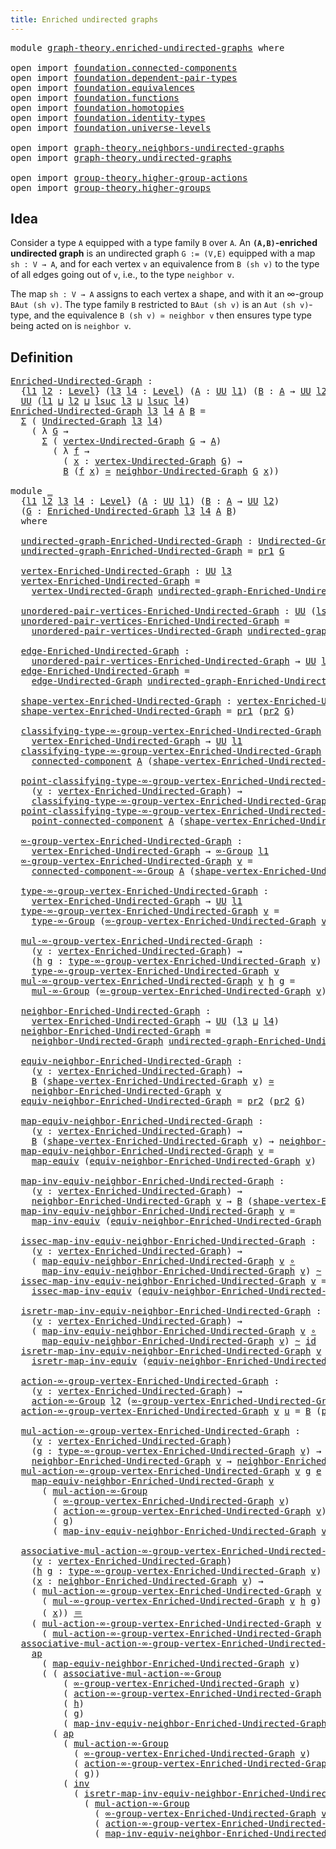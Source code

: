 ```yaml
---
title: Enriched undirected graphs
---
```


<pre class="Agda"><a id="52" class="Keyword">module</a> <a id="59" href="graph-theory.enriched-undirected-graphs.html" class="Module">graph-theory.enriched-undirected-graphs</a> <a id="99" class="Keyword">where</a>

<a id="106" class="Keyword">open</a> <a id="111" class="Keyword">import</a> <a id="118" href="foundation.connected-components.html" class="Module">foundation.connected-components</a>
<a id="150" class="Keyword">open</a> <a id="155" class="Keyword">import</a> <a id="162" href="foundation.dependent-pair-types.html" class="Module">foundation.dependent-pair-types</a>
<a id="194" class="Keyword">open</a> <a id="199" class="Keyword">import</a> <a id="206" href="foundation.equivalences.html" class="Module">foundation.equivalences</a>
<a id="230" class="Keyword">open</a> <a id="235" class="Keyword">import</a> <a id="242" href="foundation.functions.html" class="Module">foundation.functions</a>
<a id="263" class="Keyword">open</a> <a id="268" class="Keyword">import</a> <a id="275" href="foundation.homotopies.html" class="Module">foundation.homotopies</a>
<a id="297" class="Keyword">open</a> <a id="302" class="Keyword">import</a> <a id="309" href="foundation.identity-types.html" class="Module">foundation.identity-types</a>
<a id="335" class="Keyword">open</a> <a id="340" class="Keyword">import</a> <a id="347" href="foundation.universe-levels.html" class="Module">foundation.universe-levels</a>

<a id="375" class="Keyword">open</a> <a id="380" class="Keyword">import</a> <a id="387" href="graph-theory.neighbors-undirected-graphs.html" class="Module">graph-theory.neighbors-undirected-graphs</a>
<a id="428" class="Keyword">open</a> <a id="433" class="Keyword">import</a> <a id="440" href="graph-theory.undirected-graphs.html" class="Module">graph-theory.undirected-graphs</a>

<a id="472" class="Keyword">open</a> <a id="477" class="Keyword">import</a> <a id="484" href="group-theory.higher-group-actions.html" class="Module">group-theory.higher-group-actions</a>
<a id="518" class="Keyword">open</a> <a id="523" class="Keyword">import</a> <a id="530" href="group-theory.higher-groups.html" class="Module">group-theory.higher-groups</a>
</pre>
## Idea

Consider a type `A` equipped with a type family `B` over `A`. An **`(A,B)`-enriched undirected graph** is an undirected graph `G := (V,E)` equipped with a map `sh : V → A`, and for each vertex `v` an equivalence from `B (sh v)` to the type of all edges going out of `v`, i.e., to the type `neighbor v`.

The map `sh : V → A` assigns to each vertex a shape, and with it an ∞-group `BAut (sh v)`. The type family `B` restricted to `BAut (sh v)` is an `Aut (sh v)`-type, and the equivalence `B (sh v) ≃ neighbor v` then ensures type type being acted on is `neighbor v`.

## Definition

<pre class="Agda"><a id="Enriched-Undirected-Graph"></a><a id="1163" href="graph-theory.enriched-undirected-graphs.html#1163" class="Function">Enriched-Undirected-Graph</a> <a id="1189" class="Symbol">:</a>
  <a id="1193" class="Symbol">{</a><a id="1194" href="graph-theory.enriched-undirected-graphs.html#1194" class="Bound">l1</a> <a id="1197" href="graph-theory.enriched-undirected-graphs.html#1197" class="Bound">l2</a> <a id="1200" class="Symbol">:</a> <a id="1202" href="Agda.Primitive.html#597" class="Postulate">Level</a><a id="1207" class="Symbol">}</a> <a id="1209" class="Symbol">(</a><a id="1210" href="graph-theory.enriched-undirected-graphs.html#1210" class="Bound">l3</a> <a id="1213" href="graph-theory.enriched-undirected-graphs.html#1213" class="Bound">l4</a> <a id="1216" class="Symbol">:</a> <a id="1218" href="Agda.Primitive.html#597" class="Postulate">Level</a><a id="1223" class="Symbol">)</a> <a id="1225" class="Symbol">(</a><a id="1226" href="graph-theory.enriched-undirected-graphs.html#1226" class="Bound">A</a> <a id="1228" class="Symbol">:</a> <a id="1230" href="foundation-core.universe-levels.html#235" class="Primitive">UU</a> <a id="1233" href="graph-theory.enriched-undirected-graphs.html#1194" class="Bound">l1</a><a id="1235" class="Symbol">)</a> <a id="1237" class="Symbol">(</a><a id="1238" href="graph-theory.enriched-undirected-graphs.html#1238" class="Bound">B</a> <a id="1240" class="Symbol">:</a> <a id="1242" href="graph-theory.enriched-undirected-graphs.html#1226" class="Bound">A</a> <a id="1244" class="Symbol">→</a> <a id="1246" href="foundation-core.universe-levels.html#235" class="Primitive">UU</a> <a id="1249" href="graph-theory.enriched-undirected-graphs.html#1197" class="Bound">l2</a><a id="1251" class="Symbol">)</a> <a id="1253" class="Symbol">→</a>
  <a id="1257" href="foundation-core.universe-levels.html#235" class="Primitive">UU</a> <a id="1260" class="Symbol">(</a><a id="1261" href="graph-theory.enriched-undirected-graphs.html#1194" class="Bound">l1</a> <a id="1264" href="Agda.Primitive.html#810" class="Primitive Operator">⊔</a> <a id="1266" href="graph-theory.enriched-undirected-graphs.html#1197" class="Bound">l2</a> <a id="1269" href="Agda.Primitive.html#810" class="Primitive Operator">⊔</a> <a id="1271" href="Agda.Primitive.html#780" class="Primitive">lsuc</a> <a id="1276" href="graph-theory.enriched-undirected-graphs.html#1210" class="Bound">l3</a> <a id="1279" href="Agda.Primitive.html#810" class="Primitive Operator">⊔</a> <a id="1281" href="Agda.Primitive.html#780" class="Primitive">lsuc</a> <a id="1286" href="graph-theory.enriched-undirected-graphs.html#1213" class="Bound">l4</a><a id="1288" class="Symbol">)</a>
<a id="1290" href="graph-theory.enriched-undirected-graphs.html#1163" class="Function">Enriched-Undirected-Graph</a> <a id="1316" href="graph-theory.enriched-undirected-graphs.html#1316" class="Bound">l3</a> <a id="1319" href="graph-theory.enriched-undirected-graphs.html#1319" class="Bound">l4</a> <a id="1322" href="graph-theory.enriched-undirected-graphs.html#1322" class="Bound">A</a> <a id="1324" href="graph-theory.enriched-undirected-graphs.html#1324" class="Bound">B</a> <a id="1326" class="Symbol">=</a>
  <a id="1330" href="foundation-core.dependent-pair-types.html#515" class="Record">Σ</a> <a id="1332" class="Symbol">(</a> <a id="1334" href="graph-theory.undirected-graphs.html#1060" class="Function">Undirected-Graph</a> <a id="1351" href="graph-theory.enriched-undirected-graphs.html#1316" class="Bound">l3</a> <a id="1354" href="graph-theory.enriched-undirected-graphs.html#1319" class="Bound">l4</a><a id="1356" class="Symbol">)</a>
    <a id="1362" class="Symbol">(</a> <a id="1364" class="Symbol">λ</a> <a id="1366" href="graph-theory.enriched-undirected-graphs.html#1366" class="Bound">G</a> <a id="1368" class="Symbol">→</a>
      <a id="1376" href="foundation-core.dependent-pair-types.html#515" class="Record">Σ</a> <a id="1378" class="Symbol">(</a> <a id="1380" href="graph-theory.undirected-graphs.html#1256" class="Function">vertex-Undirected-Graph</a> <a id="1404" href="graph-theory.enriched-undirected-graphs.html#1366" class="Bound">G</a> <a id="1406" class="Symbol">→</a> <a id="1408" href="graph-theory.enriched-undirected-graphs.html#1322" class="Bound">A</a><a id="1409" class="Symbol">)</a>
        <a id="1419" class="Symbol">(</a> <a id="1421" class="Symbol">λ</a> <a id="1423" href="graph-theory.enriched-undirected-graphs.html#1423" class="Bound">f</a> <a id="1425" class="Symbol">→</a>
          <a id="1437" class="Symbol">(</a> <a id="1439" href="graph-theory.enriched-undirected-graphs.html#1439" class="Bound">x</a> <a id="1441" class="Symbol">:</a> <a id="1443" href="graph-theory.undirected-graphs.html#1256" class="Function">vertex-Undirected-Graph</a> <a id="1467" href="graph-theory.enriched-undirected-graphs.html#1366" class="Bound">G</a><a id="1468" class="Symbol">)</a> <a id="1470" class="Symbol">→</a>
          <a id="1482" href="graph-theory.enriched-undirected-graphs.html#1324" class="Bound">B</a> <a id="1484" class="Symbol">(</a><a id="1485" href="graph-theory.enriched-undirected-graphs.html#1423" class="Bound">f</a> <a id="1487" href="graph-theory.enriched-undirected-graphs.html#1439" class="Bound">x</a><a id="1488" class="Symbol">)</a> <a id="1490" href="foundation-core.equivalences.html#1621" class="Function Operator">≃</a> <a id="1492" href="graph-theory.neighbors-undirected-graphs.html#873" class="Function">neighbor-Undirected-Graph</a> <a id="1518" href="graph-theory.enriched-undirected-graphs.html#1366" class="Bound">G</a> <a id="1520" href="graph-theory.enriched-undirected-graphs.html#1439" class="Bound">x</a><a id="1521" class="Symbol">))</a>

<a id="1525" class="Keyword">module</a> <a id="1532" href="graph-theory.enriched-undirected-graphs.html#1532" class="Module">_</a>
  <a id="1536" class="Symbol">{</a><a id="1537" href="graph-theory.enriched-undirected-graphs.html#1537" class="Bound">l1</a> <a id="1540" href="graph-theory.enriched-undirected-graphs.html#1540" class="Bound">l2</a> <a id="1543" href="graph-theory.enriched-undirected-graphs.html#1543" class="Bound">l3</a> <a id="1546" href="graph-theory.enriched-undirected-graphs.html#1546" class="Bound">l4</a> <a id="1549" class="Symbol">:</a> <a id="1551" href="Agda.Primitive.html#597" class="Postulate">Level</a><a id="1556" class="Symbol">}</a> <a id="1558" class="Symbol">(</a><a id="1559" href="graph-theory.enriched-undirected-graphs.html#1559" class="Bound">A</a> <a id="1561" class="Symbol">:</a> <a id="1563" href="foundation-core.universe-levels.html#235" class="Primitive">UU</a> <a id="1566" href="graph-theory.enriched-undirected-graphs.html#1537" class="Bound">l1</a><a id="1568" class="Symbol">)</a> <a id="1570" class="Symbol">(</a><a id="1571" href="graph-theory.enriched-undirected-graphs.html#1571" class="Bound">B</a> <a id="1573" class="Symbol">:</a> <a id="1575" href="graph-theory.enriched-undirected-graphs.html#1559" class="Bound">A</a> <a id="1577" class="Symbol">→</a> <a id="1579" href="foundation-core.universe-levels.html#235" class="Primitive">UU</a> <a id="1582" href="graph-theory.enriched-undirected-graphs.html#1540" class="Bound">l2</a><a id="1584" class="Symbol">)</a>
  <a id="1588" class="Symbol">(</a><a id="1589" href="graph-theory.enriched-undirected-graphs.html#1589" class="Bound">G</a> <a id="1591" class="Symbol">:</a> <a id="1593" href="graph-theory.enriched-undirected-graphs.html#1163" class="Function">Enriched-Undirected-Graph</a> <a id="1619" href="graph-theory.enriched-undirected-graphs.html#1543" class="Bound">l3</a> <a id="1622" href="graph-theory.enriched-undirected-graphs.html#1546" class="Bound">l4</a> <a id="1625" href="graph-theory.enriched-undirected-graphs.html#1559" class="Bound">A</a> <a id="1627" href="graph-theory.enriched-undirected-graphs.html#1571" class="Bound">B</a><a id="1628" class="Symbol">)</a>
  <a id="1632" class="Keyword">where</a>

  <a id="1641" href="graph-theory.enriched-undirected-graphs.html#1641" class="Function">undirected-graph-Enriched-Undirected-Graph</a> <a id="1684" class="Symbol">:</a> <a id="1686" href="graph-theory.undirected-graphs.html#1060" class="Function">Undirected-Graph</a> <a id="1703" href="graph-theory.enriched-undirected-graphs.html#1543" class="Bound">l3</a> <a id="1706" href="graph-theory.enriched-undirected-graphs.html#1546" class="Bound">l4</a>
  <a id="1711" href="graph-theory.enriched-undirected-graphs.html#1641" class="Function">undirected-graph-Enriched-Undirected-Graph</a> <a id="1754" class="Symbol">=</a> <a id="1756" href="foundation-core.dependent-pair-types.html#605" class="Field">pr1</a> <a id="1760" href="graph-theory.enriched-undirected-graphs.html#1589" class="Bound">G</a>

  <a id="1765" href="graph-theory.enriched-undirected-graphs.html#1765" class="Function">vertex-Enriched-Undirected-Graph</a> <a id="1798" class="Symbol">:</a> <a id="1800" href="foundation-core.universe-levels.html#235" class="Primitive">UU</a> <a id="1803" href="graph-theory.enriched-undirected-graphs.html#1543" class="Bound">l3</a>
  <a id="1808" href="graph-theory.enriched-undirected-graphs.html#1765" class="Function">vertex-Enriched-Undirected-Graph</a> <a id="1841" class="Symbol">=</a>
    <a id="1847" href="graph-theory.undirected-graphs.html#1256" class="Function">vertex-Undirected-Graph</a> <a id="1871" href="graph-theory.enriched-undirected-graphs.html#1641" class="Function">undirected-graph-Enriched-Undirected-Graph</a>

  <a id="1917" href="graph-theory.enriched-undirected-graphs.html#1917" class="Function">unordered-pair-vertices-Enriched-Undirected-Graph</a> <a id="1967" class="Symbol">:</a> <a id="1969" href="foundation-core.universe-levels.html#235" class="Primitive">UU</a> <a id="1972" class="Symbol">(</a><a id="1973" href="Agda.Primitive.html#780" class="Primitive">lsuc</a> <a id="1978" href="Agda.Primitive.html#764" class="Primitive">lzero</a> <a id="1984" href="Agda.Primitive.html#810" class="Primitive Operator">⊔</a> <a id="1986" href="graph-theory.enriched-undirected-graphs.html#1543" class="Bound">l3</a><a id="1988" class="Symbol">)</a>
  <a id="1992" href="graph-theory.enriched-undirected-graphs.html#1917" class="Function">unordered-pair-vertices-Enriched-Undirected-Graph</a> <a id="2042" class="Symbol">=</a>
    <a id="2048" href="graph-theory.undirected-graphs.html#1325" class="Function">unordered-pair-vertices-Undirected-Graph</a> <a id="2089" href="graph-theory.enriched-undirected-graphs.html#1641" class="Function">undirected-graph-Enriched-Undirected-Graph</a>

  <a id="2135" href="graph-theory.enriched-undirected-graphs.html#2135" class="Function">edge-Enriched-Undirected-Graph</a> <a id="2166" class="Symbol">:</a>
    <a id="2172" href="graph-theory.enriched-undirected-graphs.html#1917" class="Function">unordered-pair-vertices-Enriched-Undirected-Graph</a> <a id="2222" class="Symbol">→</a> <a id="2224" href="foundation-core.universe-levels.html#235" class="Primitive">UU</a> <a id="2227" href="graph-theory.enriched-undirected-graphs.html#1546" class="Bound">l4</a>
  <a id="2232" href="graph-theory.enriched-undirected-graphs.html#2135" class="Function">edge-Enriched-Undirected-Graph</a> <a id="2263" class="Symbol">=</a>
    <a id="2269" href="graph-theory.undirected-graphs.html#1926" class="Function">edge-Undirected-Graph</a> <a id="2291" href="graph-theory.enriched-undirected-graphs.html#1641" class="Function">undirected-graph-Enriched-Undirected-Graph</a>

  <a id="2337" href="graph-theory.enriched-undirected-graphs.html#2337" class="Function">shape-vertex-Enriched-Undirected-Graph</a> <a id="2376" class="Symbol">:</a> <a id="2378" href="graph-theory.enriched-undirected-graphs.html#1765" class="Function">vertex-Enriched-Undirected-Graph</a> <a id="2411" class="Symbol">→</a> <a id="2413" href="graph-theory.enriched-undirected-graphs.html#1559" class="Bound">A</a>
  <a id="2417" href="graph-theory.enriched-undirected-graphs.html#2337" class="Function">shape-vertex-Enriched-Undirected-Graph</a> <a id="2456" class="Symbol">=</a> <a id="2458" href="foundation-core.dependent-pair-types.html#605" class="Field">pr1</a> <a id="2462" class="Symbol">(</a><a id="2463" href="foundation-core.dependent-pair-types.html#617" class="Field">pr2</a> <a id="2467" href="graph-theory.enriched-undirected-graphs.html#1589" class="Bound">G</a><a id="2468" class="Symbol">)</a>

  <a id="2473" href="graph-theory.enriched-undirected-graphs.html#2473" class="Function">classifying-type-∞-group-vertex-Enriched-Undirected-Graph</a> <a id="2531" class="Symbol">:</a>
    <a id="2537" href="graph-theory.enriched-undirected-graphs.html#1765" class="Function">vertex-Enriched-Undirected-Graph</a> <a id="2570" class="Symbol">→</a> <a id="2572" href="foundation-core.universe-levels.html#235" class="Primitive">UU</a> <a id="2575" href="graph-theory.enriched-undirected-graphs.html#1537" class="Bound">l1</a>
  <a id="2580" href="graph-theory.enriched-undirected-graphs.html#2473" class="Function">classifying-type-∞-group-vertex-Enriched-Undirected-Graph</a> <a id="2638" href="graph-theory.enriched-undirected-graphs.html#2638" class="Bound">v</a> <a id="2640" class="Symbol">=</a>
    <a id="2646" href="foundation.connected-components.html#1218" class="Function">connected-component</a> <a id="2666" href="graph-theory.enriched-undirected-graphs.html#1559" class="Bound">A</a> <a id="2668" class="Symbol">(</a><a id="2669" href="graph-theory.enriched-undirected-graphs.html#2337" class="Function">shape-vertex-Enriched-Undirected-Graph</a> <a id="2708" href="graph-theory.enriched-undirected-graphs.html#2638" class="Bound">v</a><a id="2709" class="Symbol">)</a>

  <a id="2714" href="graph-theory.enriched-undirected-graphs.html#2714" class="Function">point-classifying-type-∞-group-vertex-Enriched-Undirected-Graph</a> <a id="2778" class="Symbol">:</a>
    <a id="2784" class="Symbol">(</a><a id="2785" href="graph-theory.enriched-undirected-graphs.html#2785" class="Bound">v</a> <a id="2787" class="Symbol">:</a> <a id="2789" href="graph-theory.enriched-undirected-graphs.html#1765" class="Function">vertex-Enriched-Undirected-Graph</a><a id="2821" class="Symbol">)</a> <a id="2823" class="Symbol">→</a>
    <a id="2829" href="graph-theory.enriched-undirected-graphs.html#2473" class="Function">classifying-type-∞-group-vertex-Enriched-Undirected-Graph</a> <a id="2887" href="graph-theory.enriched-undirected-graphs.html#2785" class="Bound">v</a>
  <a id="2891" href="graph-theory.enriched-undirected-graphs.html#2714" class="Function">point-classifying-type-∞-group-vertex-Enriched-Undirected-Graph</a> <a id="2955" href="graph-theory.enriched-undirected-graphs.html#2955" class="Bound">v</a> <a id="2957" class="Symbol">=</a>
    <a id="2963" href="foundation.connected-components.html#1312" class="Function">point-connected-component</a> <a id="2989" href="graph-theory.enriched-undirected-graphs.html#1559" class="Bound">A</a> <a id="2991" class="Symbol">(</a><a id="2992" href="graph-theory.enriched-undirected-graphs.html#2337" class="Function">shape-vertex-Enriched-Undirected-Graph</a> <a id="3031" href="graph-theory.enriched-undirected-graphs.html#2955" class="Bound">v</a><a id="3032" class="Symbol">)</a>

  <a id="3037" href="graph-theory.enriched-undirected-graphs.html#3037" class="Function">∞-group-vertex-Enriched-Undirected-Graph</a> <a id="3078" class="Symbol">:</a>
    <a id="3084" href="graph-theory.enriched-undirected-graphs.html#1765" class="Function">vertex-Enriched-Undirected-Graph</a> <a id="3117" class="Symbol">→</a> <a id="3119" href="group-theory.higher-groups.html#1626" class="Function">∞-Group</a> <a id="3127" href="graph-theory.enriched-undirected-graphs.html#1537" class="Bound">l1</a>
  <a id="3132" href="graph-theory.enriched-undirected-graphs.html#3037" class="Function">∞-group-vertex-Enriched-Undirected-Graph</a> <a id="3173" href="graph-theory.enriched-undirected-graphs.html#3173" class="Bound">v</a> <a id="3175" class="Symbol">=</a>
    <a id="3181" href="foundation.connected-components.html#2532" class="Function">connected-component-∞-Group</a> <a id="3209" href="graph-theory.enriched-undirected-graphs.html#1559" class="Bound">A</a> <a id="3211" class="Symbol">(</a><a id="3212" href="graph-theory.enriched-undirected-graphs.html#2337" class="Function">shape-vertex-Enriched-Undirected-Graph</a> <a id="3251" href="graph-theory.enriched-undirected-graphs.html#3173" class="Bound">v</a><a id="3252" class="Symbol">)</a>

  <a id="3257" href="graph-theory.enriched-undirected-graphs.html#3257" class="Function">type-∞-group-vertex-Enriched-Undirected-Graph</a> <a id="3303" class="Symbol">:</a>
    <a id="3309" href="graph-theory.enriched-undirected-graphs.html#1765" class="Function">vertex-Enriched-Undirected-Graph</a> <a id="3342" class="Symbol">→</a> <a id="3344" href="foundation-core.universe-levels.html#235" class="Primitive">UU</a> <a id="3347" href="graph-theory.enriched-undirected-graphs.html#1537" class="Bound">l1</a>
  <a id="3352" href="graph-theory.enriched-undirected-graphs.html#3257" class="Function">type-∞-group-vertex-Enriched-Undirected-Graph</a> <a id="3398" href="graph-theory.enriched-undirected-graphs.html#3398" class="Bound">v</a> <a id="3400" class="Symbol">=</a>
    <a id="3406" href="group-theory.higher-groups.html#2808" class="Function">type-∞-Group</a> <a id="3419" class="Symbol">(</a><a id="3420" href="graph-theory.enriched-undirected-graphs.html#3037" class="Function">∞-group-vertex-Enriched-Undirected-Graph</a> <a id="3461" href="graph-theory.enriched-undirected-graphs.html#3398" class="Bound">v</a><a id="3462" class="Symbol">)</a>

  <a id="3467" href="graph-theory.enriched-undirected-graphs.html#3467" class="Function">mul-∞-group-vertex-Enriched-Undirected-Graph</a> <a id="3512" class="Symbol">:</a>
    <a id="3518" class="Symbol">(</a><a id="3519" href="graph-theory.enriched-undirected-graphs.html#3519" class="Bound">v</a> <a id="3521" class="Symbol">:</a> <a id="3523" href="graph-theory.enriched-undirected-graphs.html#1765" class="Function">vertex-Enriched-Undirected-Graph</a><a id="3555" class="Symbol">)</a> <a id="3557" class="Symbol">→</a>
    <a id="3563" class="Symbol">(</a><a id="3564" href="graph-theory.enriched-undirected-graphs.html#3564" class="Bound">h</a> <a id="3566" href="graph-theory.enriched-undirected-graphs.html#3566" class="Bound">g</a> <a id="3568" class="Symbol">:</a> <a id="3570" href="graph-theory.enriched-undirected-graphs.html#3257" class="Function">type-∞-group-vertex-Enriched-Undirected-Graph</a> <a id="3616" href="graph-theory.enriched-undirected-graphs.html#3519" class="Bound">v</a><a id="3617" class="Symbol">)</a> <a id="3619" class="Symbol">→</a>
    <a id="3625" href="graph-theory.enriched-undirected-graphs.html#3257" class="Function">type-∞-group-vertex-Enriched-Undirected-Graph</a> <a id="3671" href="graph-theory.enriched-undirected-graphs.html#3519" class="Bound">v</a>
  <a id="3675" href="graph-theory.enriched-undirected-graphs.html#3467" class="Function">mul-∞-group-vertex-Enriched-Undirected-Graph</a> <a id="3720" href="graph-theory.enriched-undirected-graphs.html#3720" class="Bound">v</a> <a id="3722" href="graph-theory.enriched-undirected-graphs.html#3722" class="Bound">h</a> <a id="3724" href="graph-theory.enriched-undirected-graphs.html#3724" class="Bound">g</a> <a id="3726" class="Symbol">=</a>
    <a id="3732" href="group-theory.higher-groups.html#2976" class="Function">mul-∞-Group</a> <a id="3744" class="Symbol">(</a><a id="3745" href="graph-theory.enriched-undirected-graphs.html#3037" class="Function">∞-group-vertex-Enriched-Undirected-Graph</a> <a id="3786" href="graph-theory.enriched-undirected-graphs.html#3720" class="Bound">v</a><a id="3787" class="Symbol">)</a> <a id="3789" href="graph-theory.enriched-undirected-graphs.html#3722" class="Bound">h</a> <a id="3791" href="graph-theory.enriched-undirected-graphs.html#3724" class="Bound">g</a>

  <a id="3796" href="graph-theory.enriched-undirected-graphs.html#3796" class="Function">neighbor-Enriched-Undirected-Graph</a> <a id="3831" class="Symbol">:</a>
    <a id="3837" href="graph-theory.enriched-undirected-graphs.html#1765" class="Function">vertex-Enriched-Undirected-Graph</a> <a id="3870" class="Symbol">→</a> <a id="3872" href="foundation-core.universe-levels.html#235" class="Primitive">UU</a> <a id="3875" class="Symbol">(</a><a id="3876" href="graph-theory.enriched-undirected-graphs.html#1543" class="Bound">l3</a> <a id="3879" href="Agda.Primitive.html#810" class="Primitive Operator">⊔</a> <a id="3881" href="graph-theory.enriched-undirected-graphs.html#1546" class="Bound">l4</a><a id="3883" class="Symbol">)</a>
  <a id="3887" href="graph-theory.enriched-undirected-graphs.html#3796" class="Function">neighbor-Enriched-Undirected-Graph</a> <a id="3922" class="Symbol">=</a>
    <a id="3928" href="graph-theory.neighbors-undirected-graphs.html#873" class="Function">neighbor-Undirected-Graph</a> <a id="3954" href="graph-theory.enriched-undirected-graphs.html#1641" class="Function">undirected-graph-Enriched-Undirected-Graph</a>

  <a id="4000" href="graph-theory.enriched-undirected-graphs.html#4000" class="Function">equiv-neighbor-Enriched-Undirected-Graph</a> <a id="4041" class="Symbol">:</a>
    <a id="4047" class="Symbol">(</a><a id="4048" href="graph-theory.enriched-undirected-graphs.html#4048" class="Bound">v</a> <a id="4050" class="Symbol">:</a> <a id="4052" href="graph-theory.enriched-undirected-graphs.html#1765" class="Function">vertex-Enriched-Undirected-Graph</a><a id="4084" class="Symbol">)</a> <a id="4086" class="Symbol">→</a>
    <a id="4092" href="graph-theory.enriched-undirected-graphs.html#1571" class="Bound">B</a> <a id="4094" class="Symbol">(</a><a id="4095" href="graph-theory.enriched-undirected-graphs.html#2337" class="Function">shape-vertex-Enriched-Undirected-Graph</a> <a id="4134" href="graph-theory.enriched-undirected-graphs.html#4048" class="Bound">v</a><a id="4135" class="Symbol">)</a> <a id="4137" href="foundation-core.equivalences.html#1621" class="Function Operator">≃</a>
    <a id="4143" href="graph-theory.enriched-undirected-graphs.html#3796" class="Function">neighbor-Enriched-Undirected-Graph</a> <a id="4178" href="graph-theory.enriched-undirected-graphs.html#4048" class="Bound">v</a>
  <a id="4182" href="graph-theory.enriched-undirected-graphs.html#4000" class="Function">equiv-neighbor-Enriched-Undirected-Graph</a> <a id="4223" class="Symbol">=</a> <a id="4225" href="foundation-core.dependent-pair-types.html#617" class="Field">pr2</a> <a id="4229" class="Symbol">(</a><a id="4230" href="foundation-core.dependent-pair-types.html#617" class="Field">pr2</a> <a id="4234" href="graph-theory.enriched-undirected-graphs.html#1589" class="Bound">G</a><a id="4235" class="Symbol">)</a>

  <a id="4240" href="graph-theory.enriched-undirected-graphs.html#4240" class="Function">map-equiv-neighbor-Enriched-Undirected-Graph</a> <a id="4285" class="Symbol">:</a>
    <a id="4291" class="Symbol">(</a><a id="4292" href="graph-theory.enriched-undirected-graphs.html#4292" class="Bound">v</a> <a id="4294" class="Symbol">:</a> <a id="4296" href="graph-theory.enriched-undirected-graphs.html#1765" class="Function">vertex-Enriched-Undirected-Graph</a><a id="4328" class="Symbol">)</a> <a id="4330" class="Symbol">→</a>
    <a id="4336" href="graph-theory.enriched-undirected-graphs.html#1571" class="Bound">B</a> <a id="4338" class="Symbol">(</a><a id="4339" href="graph-theory.enriched-undirected-graphs.html#2337" class="Function">shape-vertex-Enriched-Undirected-Graph</a> <a id="4378" href="graph-theory.enriched-undirected-graphs.html#4292" class="Bound">v</a><a id="4379" class="Symbol">)</a> <a id="4381" class="Symbol">→</a> <a id="4383" href="graph-theory.enriched-undirected-graphs.html#3796" class="Function">neighbor-Enriched-Undirected-Graph</a> <a id="4418" href="graph-theory.enriched-undirected-graphs.html#4292" class="Bound">v</a>
  <a id="4422" href="graph-theory.enriched-undirected-graphs.html#4240" class="Function">map-equiv-neighbor-Enriched-Undirected-Graph</a> <a id="4467" href="graph-theory.enriched-undirected-graphs.html#4467" class="Bound">v</a> <a id="4469" class="Symbol">=</a>
    <a id="4475" href="foundation-core.equivalences.html#1821" class="Function">map-equiv</a> <a id="4485" class="Symbol">(</a><a id="4486" href="graph-theory.enriched-undirected-graphs.html#4000" class="Function">equiv-neighbor-Enriched-Undirected-Graph</a> <a id="4527" href="graph-theory.enriched-undirected-graphs.html#4467" class="Bound">v</a><a id="4528" class="Symbol">)</a>

  <a id="4533" href="graph-theory.enriched-undirected-graphs.html#4533" class="Function">map-inv-equiv-neighbor-Enriched-Undirected-Graph</a> <a id="4582" class="Symbol">:</a>
    <a id="4588" class="Symbol">(</a><a id="4589" href="graph-theory.enriched-undirected-graphs.html#4589" class="Bound">v</a> <a id="4591" class="Symbol">:</a> <a id="4593" href="graph-theory.enriched-undirected-graphs.html#1765" class="Function">vertex-Enriched-Undirected-Graph</a><a id="4625" class="Symbol">)</a> <a id="4627" class="Symbol">→</a>
    <a id="4633" href="graph-theory.enriched-undirected-graphs.html#3796" class="Function">neighbor-Enriched-Undirected-Graph</a> <a id="4668" href="graph-theory.enriched-undirected-graphs.html#4589" class="Bound">v</a> <a id="4670" class="Symbol">→</a> <a id="4672" href="graph-theory.enriched-undirected-graphs.html#1571" class="Bound">B</a> <a id="4674" class="Symbol">(</a><a id="4675" href="graph-theory.enriched-undirected-graphs.html#2337" class="Function">shape-vertex-Enriched-Undirected-Graph</a> <a id="4714" href="graph-theory.enriched-undirected-graphs.html#4589" class="Bound">v</a><a id="4715" class="Symbol">)</a>
  <a id="4719" href="graph-theory.enriched-undirected-graphs.html#4533" class="Function">map-inv-equiv-neighbor-Enriched-Undirected-Graph</a> <a id="4768" href="graph-theory.enriched-undirected-graphs.html#4768" class="Bound">v</a> <a id="4770" class="Symbol">=</a>
    <a id="4776" href="foundation-core.equivalences.html#5036" class="Function">map-inv-equiv</a> <a id="4790" class="Symbol">(</a><a id="4791" href="graph-theory.enriched-undirected-graphs.html#4000" class="Function">equiv-neighbor-Enriched-Undirected-Graph</a> <a id="4832" href="graph-theory.enriched-undirected-graphs.html#4768" class="Bound">v</a><a id="4833" class="Symbol">)</a>

  <a id="4838" href="graph-theory.enriched-undirected-graphs.html#4838" class="Function">issec-map-inv-equiv-neighbor-Enriched-Undirected-Graph</a> <a id="4893" class="Symbol">:</a>
    <a id="4899" class="Symbol">(</a><a id="4900" href="graph-theory.enriched-undirected-graphs.html#4900" class="Bound">v</a> <a id="4902" class="Symbol">:</a> <a id="4904" href="graph-theory.enriched-undirected-graphs.html#1765" class="Function">vertex-Enriched-Undirected-Graph</a><a id="4936" class="Symbol">)</a> <a id="4938" class="Symbol">→</a>
    <a id="4944" class="Symbol">(</a> <a id="4946" href="graph-theory.enriched-undirected-graphs.html#4240" class="Function">map-equiv-neighbor-Enriched-Undirected-Graph</a> <a id="4991" href="graph-theory.enriched-undirected-graphs.html#4900" class="Bound">v</a> <a id="4993" href="foundation-core.functions.html#420" class="Function Operator">∘</a>
      <a id="5001" href="graph-theory.enriched-undirected-graphs.html#4533" class="Function">map-inv-equiv-neighbor-Enriched-Undirected-Graph</a> <a id="5050" href="graph-theory.enriched-undirected-graphs.html#4900" class="Bound">v</a><a id="5051" class="Symbol">)</a> <a id="5053" href="foundation-core.homotopies.html#1249" class="Function Operator">~</a> <a id="5055" href="foundation-core.functions.html#322" class="Function">id</a>
  <a id="5060" href="graph-theory.enriched-undirected-graphs.html#4838" class="Function">issec-map-inv-equiv-neighbor-Enriched-Undirected-Graph</a> <a id="5115" href="graph-theory.enriched-undirected-graphs.html#5115" class="Bound">v</a> <a id="5117" class="Symbol">=</a>
    <a id="5123" href="foundation-core.equivalences.html#5119" class="Function">issec-map-inv-equiv</a> <a id="5143" class="Symbol">(</a><a id="5144" href="graph-theory.enriched-undirected-graphs.html#4000" class="Function">equiv-neighbor-Enriched-Undirected-Graph</a> <a id="5185" href="graph-theory.enriched-undirected-graphs.html#5115" class="Bound">v</a><a id="5186" class="Symbol">)</a>

  <a id="5191" href="graph-theory.enriched-undirected-graphs.html#5191" class="Function">isretr-map-inv-equiv-neighbor-Enriched-Undirected-Graph</a> <a id="5247" class="Symbol">:</a>
    <a id="5253" class="Symbol">(</a><a id="5254" href="graph-theory.enriched-undirected-graphs.html#5254" class="Bound">v</a> <a id="5256" class="Symbol">:</a> <a id="5258" href="graph-theory.enriched-undirected-graphs.html#1765" class="Function">vertex-Enriched-Undirected-Graph</a><a id="5290" class="Symbol">)</a> <a id="5292" class="Symbol">→</a>
    <a id="5298" class="Symbol">(</a> <a id="5300" href="graph-theory.enriched-undirected-graphs.html#4533" class="Function">map-inv-equiv-neighbor-Enriched-Undirected-Graph</a> <a id="5349" href="graph-theory.enriched-undirected-graphs.html#5254" class="Bound">v</a> <a id="5351" href="foundation-core.functions.html#420" class="Function Operator">∘</a>
      <a id="5359" href="graph-theory.enriched-undirected-graphs.html#4240" class="Function">map-equiv-neighbor-Enriched-Undirected-Graph</a> <a id="5404" href="graph-theory.enriched-undirected-graphs.html#5254" class="Bound">v</a><a id="5405" class="Symbol">)</a> <a id="5407" href="foundation-core.homotopies.html#1249" class="Function Operator">~</a> <a id="5409" href="foundation-core.functions.html#322" class="Function">id</a>
  <a id="5414" href="graph-theory.enriched-undirected-graphs.html#5191" class="Function">isretr-map-inv-equiv-neighbor-Enriched-Undirected-Graph</a> <a id="5470" href="graph-theory.enriched-undirected-graphs.html#5470" class="Bound">v</a> <a id="5472" class="Symbol">=</a>
    <a id="5478" href="foundation-core.equivalences.html#5251" class="Function">isretr-map-inv-equiv</a> <a id="5499" class="Symbol">(</a><a id="5500" href="graph-theory.enriched-undirected-graphs.html#4000" class="Function">equiv-neighbor-Enriched-Undirected-Graph</a> <a id="5541" href="graph-theory.enriched-undirected-graphs.html#5470" class="Bound">v</a><a id="5542" class="Symbol">)</a>

  <a id="5547" href="graph-theory.enriched-undirected-graphs.html#5547" class="Function">action-∞-group-vertex-Enriched-Undirected-Graph</a> <a id="5595" class="Symbol">:</a>
    <a id="5601" class="Symbol">(</a><a id="5602" href="graph-theory.enriched-undirected-graphs.html#5602" class="Bound">v</a> <a id="5604" class="Symbol">:</a> <a id="5606" href="graph-theory.enriched-undirected-graphs.html#1765" class="Function">vertex-Enriched-Undirected-Graph</a><a id="5638" class="Symbol">)</a> <a id="5640" class="Symbol">→</a>
    <a id="5646" href="group-theory.higher-group-actions.html#367" class="Function">action-∞-Group</a> <a id="5661" href="graph-theory.enriched-undirected-graphs.html#1540" class="Bound">l2</a> <a id="5664" class="Symbol">(</a><a id="5665" href="graph-theory.enriched-undirected-graphs.html#3037" class="Function">∞-group-vertex-Enriched-Undirected-Graph</a> <a id="5706" href="graph-theory.enriched-undirected-graphs.html#5602" class="Bound">v</a><a id="5707" class="Symbol">)</a>
  <a id="5711" href="graph-theory.enriched-undirected-graphs.html#5547" class="Function">action-∞-group-vertex-Enriched-Undirected-Graph</a> <a id="5759" href="graph-theory.enriched-undirected-graphs.html#5759" class="Bound">v</a> <a id="5761" href="graph-theory.enriched-undirected-graphs.html#5761" class="Bound">u</a> <a id="5763" class="Symbol">=</a> <a id="5765" href="graph-theory.enriched-undirected-graphs.html#1571" class="Bound">B</a> <a id="5767" class="Symbol">(</a><a id="5768" href="foundation-core.dependent-pair-types.html#605" class="Field">pr1</a> <a id="5772" href="graph-theory.enriched-undirected-graphs.html#5761" class="Bound">u</a><a id="5773" class="Symbol">)</a>

  <a id="5778" href="graph-theory.enriched-undirected-graphs.html#5778" class="Function">mul-action-∞-group-vertex-Enriched-Undirected-Graph</a> <a id="5830" class="Symbol">:</a>
    <a id="5836" class="Symbol">(</a><a id="5837" href="graph-theory.enriched-undirected-graphs.html#5837" class="Bound">v</a> <a id="5839" class="Symbol">:</a> <a id="5841" href="graph-theory.enriched-undirected-graphs.html#1765" class="Function">vertex-Enriched-Undirected-Graph</a><a id="5873" class="Symbol">)</a>
    <a id="5879" class="Symbol">(</a><a id="5880" href="graph-theory.enriched-undirected-graphs.html#5880" class="Bound">g</a> <a id="5882" class="Symbol">:</a> <a id="5884" href="graph-theory.enriched-undirected-graphs.html#3257" class="Function">type-∞-group-vertex-Enriched-Undirected-Graph</a> <a id="5930" href="graph-theory.enriched-undirected-graphs.html#5837" class="Bound">v</a><a id="5931" class="Symbol">)</a> <a id="5933" class="Symbol">→</a>
    <a id="5939" href="graph-theory.enriched-undirected-graphs.html#3796" class="Function">neighbor-Enriched-Undirected-Graph</a> <a id="5974" href="graph-theory.enriched-undirected-graphs.html#5837" class="Bound">v</a> <a id="5976" class="Symbol">→</a> <a id="5978" href="graph-theory.enriched-undirected-graphs.html#3796" class="Function">neighbor-Enriched-Undirected-Graph</a> <a id="6013" href="graph-theory.enriched-undirected-graphs.html#5837" class="Bound">v</a>
  <a id="6017" href="graph-theory.enriched-undirected-graphs.html#5778" class="Function">mul-action-∞-group-vertex-Enriched-Undirected-Graph</a> <a id="6069" href="graph-theory.enriched-undirected-graphs.html#6069" class="Bound">v</a> <a id="6071" href="graph-theory.enriched-undirected-graphs.html#6071" class="Bound">g</a> <a id="6073" href="graph-theory.enriched-undirected-graphs.html#6073" class="Bound">e</a> <a id="6075" class="Symbol">=</a>
    <a id="6081" href="graph-theory.enriched-undirected-graphs.html#4240" class="Function">map-equiv-neighbor-Enriched-Undirected-Graph</a> <a id="6126" href="graph-theory.enriched-undirected-graphs.html#6069" class="Bound">v</a>
      <a id="6134" class="Symbol">(</a> <a id="6136" href="group-theory.higher-group-actions.html#663" class="Function">mul-action-∞-Group</a>
        <a id="6163" class="Symbol">(</a> <a id="6165" href="graph-theory.enriched-undirected-graphs.html#3037" class="Function">∞-group-vertex-Enriched-Undirected-Graph</a> <a id="6206" href="graph-theory.enriched-undirected-graphs.html#6069" class="Bound">v</a><a id="6207" class="Symbol">)</a>
        <a id="6217" class="Symbol">(</a> <a id="6219" href="graph-theory.enriched-undirected-graphs.html#5547" class="Function">action-∞-group-vertex-Enriched-Undirected-Graph</a> <a id="6267" href="graph-theory.enriched-undirected-graphs.html#6069" class="Bound">v</a><a id="6268" class="Symbol">)</a>
        <a id="6278" class="Symbol">(</a> <a id="6280" href="graph-theory.enriched-undirected-graphs.html#6071" class="Bound">g</a><a id="6281" class="Symbol">)</a>
        <a id="6291" class="Symbol">(</a> <a id="6293" href="graph-theory.enriched-undirected-graphs.html#4533" class="Function">map-inv-equiv-neighbor-Enriched-Undirected-Graph</a> <a id="6342" href="graph-theory.enriched-undirected-graphs.html#6069" class="Bound">v</a> <a id="6344" href="graph-theory.enriched-undirected-graphs.html#6073" class="Bound">e</a><a id="6345" class="Symbol">))</a>

  <a id="6351" href="graph-theory.enriched-undirected-graphs.html#6351" class="Function">associative-mul-action-∞-group-vertex-Enriched-Undirected-Graph</a> <a id="6415" class="Symbol">:</a>
    <a id="6421" class="Symbol">(</a><a id="6422" href="graph-theory.enriched-undirected-graphs.html#6422" class="Bound">v</a> <a id="6424" class="Symbol">:</a> <a id="6426" href="graph-theory.enriched-undirected-graphs.html#1765" class="Function">vertex-Enriched-Undirected-Graph</a><a id="6458" class="Symbol">)</a>
    <a id="6464" class="Symbol">(</a><a id="6465" href="graph-theory.enriched-undirected-graphs.html#6465" class="Bound">h</a> <a id="6467" href="graph-theory.enriched-undirected-graphs.html#6467" class="Bound">g</a> <a id="6469" class="Symbol">:</a> <a id="6471" href="graph-theory.enriched-undirected-graphs.html#3257" class="Function">type-∞-group-vertex-Enriched-Undirected-Graph</a> <a id="6517" href="graph-theory.enriched-undirected-graphs.html#6422" class="Bound">v</a><a id="6518" class="Symbol">)</a> <a id="6520" class="Symbol">→</a>
    <a id="6526" class="Symbol">(</a><a id="6527" href="graph-theory.enriched-undirected-graphs.html#6527" class="Bound">x</a> <a id="6529" class="Symbol">:</a> <a id="6531" href="graph-theory.enriched-undirected-graphs.html#3796" class="Function">neighbor-Enriched-Undirected-Graph</a> <a id="6566" href="graph-theory.enriched-undirected-graphs.html#6422" class="Bound">v</a><a id="6567" class="Symbol">)</a> <a id="6569" class="Symbol">→</a>
    <a id="6575" class="Symbol">(</a> <a id="6577" href="graph-theory.enriched-undirected-graphs.html#5778" class="Function">mul-action-∞-group-vertex-Enriched-Undirected-Graph</a> <a id="6629" href="graph-theory.enriched-undirected-graphs.html#6422" class="Bound">v</a>
      <a id="6637" class="Symbol">(</a> <a id="6639" href="graph-theory.enriched-undirected-graphs.html#3467" class="Function">mul-∞-group-vertex-Enriched-Undirected-Graph</a> <a id="6684" href="graph-theory.enriched-undirected-graphs.html#6422" class="Bound">v</a> <a id="6686" href="graph-theory.enriched-undirected-graphs.html#6465" class="Bound">h</a> <a id="6688" href="graph-theory.enriched-undirected-graphs.html#6467" class="Bound">g</a><a id="6689" class="Symbol">)</a>
      <a id="6697" class="Symbol">(</a> <a id="6699" href="graph-theory.enriched-undirected-graphs.html#6527" class="Bound">x</a><a id="6700" class="Symbol">))</a> <a id="6703" href="foundation-core.identity-types.html#1865" class="Function Operator">＝</a>
    <a id="6709" class="Symbol">(</a> <a id="6711" href="graph-theory.enriched-undirected-graphs.html#5778" class="Function">mul-action-∞-group-vertex-Enriched-Undirected-Graph</a> <a id="6763" href="graph-theory.enriched-undirected-graphs.html#6422" class="Bound">v</a> <a id="6765" href="graph-theory.enriched-undirected-graphs.html#6467" class="Bound">g</a>
      <a id="6773" class="Symbol">(</a> <a id="6775" href="graph-theory.enriched-undirected-graphs.html#5778" class="Function">mul-action-∞-group-vertex-Enriched-Undirected-Graph</a> <a id="6827" href="graph-theory.enriched-undirected-graphs.html#6422" class="Bound">v</a> <a id="6829" href="graph-theory.enriched-undirected-graphs.html#6465" class="Bound">h</a> <a id="6831" href="graph-theory.enriched-undirected-graphs.html#6527" class="Bound">x</a><a id="6832" class="Symbol">))</a>
  <a id="6837" href="graph-theory.enriched-undirected-graphs.html#6351" class="Function">associative-mul-action-∞-group-vertex-Enriched-Undirected-Graph</a> <a id="6901" href="graph-theory.enriched-undirected-graphs.html#6901" class="Bound">v</a> <a id="6903" href="graph-theory.enriched-undirected-graphs.html#6903" class="Bound">h</a> <a id="6905" href="graph-theory.enriched-undirected-graphs.html#6905" class="Bound">g</a> <a id="6907" href="graph-theory.enriched-undirected-graphs.html#6907" class="Bound">x</a> <a id="6909" class="Symbol">=</a>
    <a id="6915" href="foundation-core.identity-types.html#4003" class="Function">ap</a>
      <a id="6924" class="Symbol">(</a> <a id="6926" href="graph-theory.enriched-undirected-graphs.html#4240" class="Function">map-equiv-neighbor-Enriched-Undirected-Graph</a> <a id="6971" href="graph-theory.enriched-undirected-graphs.html#6901" class="Bound">v</a><a id="6972" class="Symbol">)</a>
      <a id="6980" class="Symbol">(</a> <a id="6982" class="Symbol">(</a> <a id="6984" href="group-theory.higher-group-actions.html#778" class="Function">associative-mul-action-∞-Group</a>
          <a id="7025" class="Symbol">(</a> <a id="7027" href="graph-theory.enriched-undirected-graphs.html#3037" class="Function">∞-group-vertex-Enriched-Undirected-Graph</a> <a id="7068" href="graph-theory.enriched-undirected-graphs.html#6901" class="Bound">v</a><a id="7069" class="Symbol">)</a>
          <a id="7081" class="Symbol">(</a> <a id="7083" href="graph-theory.enriched-undirected-graphs.html#5547" class="Function">action-∞-group-vertex-Enriched-Undirected-Graph</a> <a id="7131" href="graph-theory.enriched-undirected-graphs.html#6901" class="Bound">v</a><a id="7132" class="Symbol">)</a>
          <a id="7144" class="Symbol">(</a> <a id="7146" href="graph-theory.enriched-undirected-graphs.html#6903" class="Bound">h</a><a id="7147" class="Symbol">)</a>
          <a id="7159" class="Symbol">(</a> <a id="7161" href="graph-theory.enriched-undirected-graphs.html#6905" class="Bound">g</a><a id="7162" class="Symbol">)</a>
          <a id="7174" class="Symbol">(</a> <a id="7176" href="graph-theory.enriched-undirected-graphs.html#4533" class="Function">map-inv-equiv-neighbor-Enriched-Undirected-Graph</a> <a id="7225" href="graph-theory.enriched-undirected-graphs.html#6901" class="Bound">v</a> <a id="7227" href="graph-theory.enriched-undirected-graphs.html#6907" class="Bound">x</a><a id="7228" class="Symbol">))</a> <a id="7231" href="foundation-core.identity-types.html#2425" class="Function Operator">∙</a>
        <a id="7241" class="Symbol">(</a> <a id="7243" href="foundation-core.identity-types.html#4003" class="Function">ap</a>
          <a id="7256" class="Symbol">(</a> <a id="7258" href="group-theory.higher-group-actions.html#663" class="Function">mul-action-∞-Group</a>
            <a id="7289" class="Symbol">(</a> <a id="7291" href="graph-theory.enriched-undirected-graphs.html#3037" class="Function">∞-group-vertex-Enriched-Undirected-Graph</a> <a id="7332" href="graph-theory.enriched-undirected-graphs.html#6901" class="Bound">v</a><a id="7333" class="Symbol">)</a>
            <a id="7347" class="Symbol">(</a> <a id="7349" href="graph-theory.enriched-undirected-graphs.html#5547" class="Function">action-∞-group-vertex-Enriched-Undirected-Graph</a> <a id="7397" href="graph-theory.enriched-undirected-graphs.html#6901" class="Bound">v</a><a id="7398" class="Symbol">)</a>
            <a id="7412" class="Symbol">(</a> <a id="7414" href="graph-theory.enriched-undirected-graphs.html#6905" class="Bound">g</a><a id="7415" class="Symbol">))</a>
          <a id="7428" class="Symbol">(</a> <a id="7430" href="foundation-core.identity-types.html#2729" class="Function">inv</a>
            <a id="7446" class="Symbol">(</a> <a id="7448" href="graph-theory.enriched-undirected-graphs.html#5191" class="Function">isretr-map-inv-equiv-neighbor-Enriched-Undirected-Graph</a> <a id="7504" href="graph-theory.enriched-undirected-graphs.html#6901" class="Bound">v</a>
              <a id="7520" class="Symbol">(</a> <a id="7522" href="group-theory.higher-group-actions.html#663" class="Function">mul-action-∞-Group</a>
                <a id="7557" class="Symbol">(</a> <a id="7559" href="graph-theory.enriched-undirected-graphs.html#3037" class="Function">∞-group-vertex-Enriched-Undirected-Graph</a> <a id="7600" href="graph-theory.enriched-undirected-graphs.html#6901" class="Bound">v</a><a id="7601" class="Symbol">)</a>
                <a id="7619" class="Symbol">(</a> <a id="7621" href="graph-theory.enriched-undirected-graphs.html#5547" class="Function">action-∞-group-vertex-Enriched-Undirected-Graph</a> <a id="7669" href="graph-theory.enriched-undirected-graphs.html#6901" class="Bound">v</a><a id="7670" class="Symbol">)</a> <a id="7672" href="graph-theory.enriched-undirected-graphs.html#6903" class="Bound">h</a>
                <a id="7690" class="Symbol">(</a> <a id="7692" href="graph-theory.enriched-undirected-graphs.html#4533" class="Function">map-inv-equiv-neighbor-Enriched-Undirected-Graph</a> <a id="7741" href="graph-theory.enriched-undirected-graphs.html#6901" class="Bound">v</a> <a id="7743" href="graph-theory.enriched-undirected-graphs.html#6907" class="Bound">x</a><a id="7744" class="Symbol">))))))</a>
    
</pre>